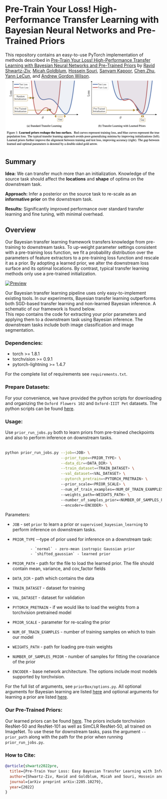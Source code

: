 # Pre-Train Your Loss! High-Performance Transfer Learning with Bayesian Neural Networks and Pre-Trained Priors

This repository contains an easy-to-use PyTorch implementation of methods described in [Pre-Train Your Loss! High-Performance Transfer Learning with Bayesian Neural Networks and Pre-Trained Priors](https://arxiv.org/abs/2205.10279) by [Ravid Shwartz-Ziv](https://www.ravid-shwartz-ziv.com/), [Micah Goldblum](https://goldblum.github.io/), [Hossein Souri](https://hsouri.github.io/), [Sanyam Kapoor](https://sanyamkapoor.com/), [Chen Zhu](https://zhuchen03.github.io/), [Yann LeCun](http://yann.lecun.com/), and [Andrew Gordon Wilson](https://cims.nyu.edu/~andrewgw/).
[![Preview](/loss_surface.png)](https://arxiv.org/abs/2205.10279)

## Summary 

**Idea:** We can transfer much more than an initialization. Knowledge of the source task should affect the **locations** and **shape** of optima on the downstream task.

**Approach:** Infer a posterior on the source task to re-scale as an **informative prior** on the downstream task.

**Results:** Significantly improved performance over standard transfer learning and fine tuning, with minimal overhead.

## Overview

Our Bayesian transfer learning framework transfers knowledge from pre-training to downstream tasks. To up-weight parameter settings consistent with a pre-training loss function, we fit a probability distribution over the parameters of feature extractors to a pre-training loss function and rescale it as a prior. By adopting a learned prior, we alter the downstream loss surface and its optimal locations. By contrast, typical transfer learning methods only use a pre-trained initialization. 

[![Preview](https://github.com/hsouri/BayesianTransferLearning/blob/main/fig.png)](https://arxiv.org/abs/2205.10279)

Our Bayesian transfer learning pipeline uses only easy-to-implement existing tools. In our experiments, Bayesian transfer learning outperforms both SGD-based transfer learning and non-learned Bayesian inference. A schematic of our framework is found below.  
This repo contains the code for extracting your prior parameters and applying them to a downstream task using Bayesian inference. The downstream tasks include both image classification and image segmentation.


### Dependencies:

- torch >= 1.8.1
- torchvision >= 0.9.1
- pytorch-lightning >= 1.4.7

For the complete list of requirements see `requirements.txt`.


### Prepare Datasets:

For your convenience, we have provided the python scripts for downloading and organizing the `Oxford Flowers 102` and `Oxford-IIIT Pet` datasets. The python scripts can be found [here](https://github.com/hsouri/BayesianTransferLearning/tree/main/Prapare%20Data).



### Usage:
Use `prior_run_jobs.py` both to learn priors from pre-trained checkpoints and also to perform inference on downstream tasks. 
```bash

python prior_run_jobs.py --job=<JOB> \
                         --prior_type=<PRIOR_TYPE> \
                         --data_dir=<DATA_DIR> \
                         --train_dataset=<TRAIN_DATASET> \
                         --val_dataset=<VAL_DATASET> \
                         --pytorch_pretrain=<PYTORCH_PRETRAIN> \ 
                         --prior_scale=<PRIOR_SCALE> \ 
                         --num_of_train_examples=<NUM_OF_TRAIN_EXAMPLES> \ 
                         --weights_path=<WEIGHTS_PATH> \ 
                         --number_of_samples_prior=<NUMBER_OF_SAMPLES_PRIOR> \ 
                         --encoder=<ENCODER> \ 

```

Parameters:

* ```JOB``` -  set `prior` to learn a prior or `supervised_bayesian_learning` to perform inference on downstream tasks. 

* ```PRIOR_TYPE``` --type of prior used for inference on a downstream task:

              - `normal` - zero-mean isotropic Gaussian prior
              - `shifted_gaussian` - learned prior
* ```PRIOR_PATH``` - path for the file to load the learned prior. The file should contain mean, variance, and cov_factor fields
* ```DATA_DIR```  -  path which contains the data
* ```TRAIN_DATASET```  - dataset for training
* ```VAL_DATASET```  - dataset for validation
* ```PYTORCH_PRETRAIN```  - if we would like to load the weights from a torchvision pretrained model
* ```PRIOR_SCALE```  - parameter for re-scaling the prior
* ```NUM_OF_TRAIN_EXAMPLES```  - number of training samples on which to train our model
* ```WEIGHTS_PATH```  - path for loading pre-train weights
* ```NUMBER_OF_SAMPLES_PRIOR``` - number of samples for fitting the covariance of the prior
* ```ENCODER``` - base network architecture. The options include most models supported by torchvision.

For the full list of arguments, see `priorBox/options.py`. All optional arguments for Bayesian learning are listed [here](https://github.com/hsouri/BayesianTransferLearning/blob/main/priorBox/Baysian_learning/args.py) and optional arguments for learning a prior are listed [here](https://github.com/hsouri/BayesianTransferLearning/blob/main/priorBox/solo_learn/args/setup.py).


### Our Pre-Trained Priors:
Our learned priors can be found [here](https://drive.google.com/drive/folders/1FbnUsL_CRWORjlTyX8dtHRzcGFeaE4Iz?usp=sharing). The priors include torchvision ResNet-50 and ResNet-101 as well as SimCLR ResNet-50, all trained on ImageNet.  To use these for downstream tasks, pass the argument `--prior_path` along with the path for the prior when running `prior_run_jobs.py`. 

### How to Cite:
```bibtex
@article{shwartz2022pre,
  title={Pre-Train Your Loss: Easy Bayesian Transfer Learning with Informative Priors},
  author={Shwartz-Ziv, Ravid and Goldblum, Micah and Souri, Hossein and Kapoor, Sanyam and Zhu, Chen and LeCun, Yann and Wilson, Andrew Gordon},
  journal={arXiv preprint arXiv:2205.10279},
  year={2022}
}
```
